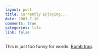 ```yaml
--- 
layout: post
title: Currently Enjoying...
date: 2003-7-18
comments: true
categories: life
link: false
---
```

This is just too funny for words. <a href="http://www.andifyoudidknow.com/archives/000234.html">Bomb Iraq</a>.
